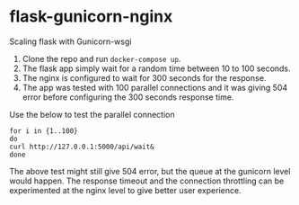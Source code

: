 # flask-gunicorn-nginx
Scaling flask with Gunicorn-wsgi

1. Clone the repo and run `docker-compose up`. 
2. The flask app simply wait for a random time between 10 to 100 seconds. 
3. The nginx is configured to wait for 300 seconds for the response. 
4. The app was tested with 100 parallel connections and it was giving 504 error before configuring the 300 seconds response time.


Use the below to test the parallel connection

```
for i in {1..100}
do
curl http://127.0.0.1:5000/api/wait&
done
```

The above test might still give 504 error, but the queue at the gunicorn level would happen. The response timeout and the connection throttling can be experimented at the nginx level to give better user experience.
